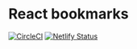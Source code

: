 # React bookmarks

[![CircleCI](https://circleci.com/gh/franciscpd/react-bookmark/tree/master.svg?style=svg)](https://circleci.com/gh/franciscpd/react-bookmark/tree/master)
[![Netlify Status](https://api.netlify.com/api/v1/badges/6412ec3f-7785-483f-ae14-4a5f8174256a/deploy-status)](https://app.netlify.com/sites/react-bookmarks/deploys)